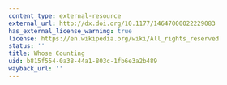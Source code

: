```yaml
---
content_type: external-resource
external_url: http://dx.doi.org/10.1177/14647000022229083
has_external_license_warning: true
license: https://en.wikipedia.org/wiki/All_rights_reserved
status: ''
title: Whose Counting
uid: b815f554-0a38-44a1-803c-1fb6e3a2b489
wayback_url: ''
---
```

